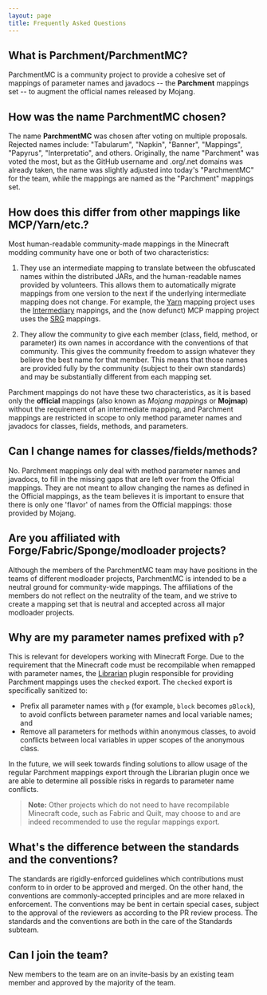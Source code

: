 ```yaml
---
layout: page
title: Frequently Asked Questions
---
```


## What is Parchment/ParchmentMC?

ParchmentMC is a community project to provide a cohesive set of mappings of parameter names and javadocs -- the **Parchment** mappings set -- to augment the official names released by Mojang.

## How was the name ParchmentMC chosen?

The name **ParchmentMC** was chosen after voting on multiple proposals. Rejected names include: "Tabularum", "Napkin", "Banner", "Mappings", "Papyrus", "Interpretatio", and others. Originally, the name "Parchment" was voted the most, but as the GitHub username and .org/.net domains was already taken, the name was slightly adjusted into today's "ParchmentMC" for the team, while the mappings are named as the "Parchment" mappings set.

## How does this differ from other mappings like MCP/Yarn/etc.?

Most human-readable community-made mappings in the Minecraft modding community have one or both of two characteristics:

1. They use an intermediate mapping to translate between the obfuscated names within the distributed JARs, and the human-readable names provided by volunteers.
   This allows them to automatically migrate mappings from one version to the next if the underlying intermediate mapping does not change. For example, the [Yarn][yarn] mapping project uses the [Intermediary][intermediary] mappings, and the (now defunct) MCP mapping project uses the [SRG][mcpconfig] mappings.

2. They allow the community to give each member (class, field, method, or parameter) its own names in accordance with the conventions of that community.
   This gives the community freedom to assign whatever they believe the best name for that member. This means that those names are provided fully by the community (subject to their own standards) and may be substantially different from each mapping set.

Parchment mappings do not have these two characteristics, as it is based only the **official** mappings (also known as *Mojang mappings* or **Mojmap**) without the requirement of an intermediate mapping, and Parchment mappings are restricted in scope to only method parameter names and javadocs for classes, fields, methods, and parameters.

## Can I change names for classes/fields/methods?

No. Parchment mappings only deal with method parameter names and javadocs, to fill in the missing gaps that are left over from the Official mappings. They are not meant to allow changing the names as defined in the Official mappings, as the team believes it is important to ensure that there is only one 'flavor' of names from the Official mappings: those provided by Mojang.

## Are you affiliated with Forge/Fabric/Sponge/modloader projects?

Although the members of the ParchmentMC team may have positions in the teams of different modloader projects, ParchmentMC is intended to be a neutral ground for community-wide mappings. The affiliations of the members do not reflect on the neutrality of the team, and we strive to create a mapping set that is neutral and accepted across all major modloader projects.

## Why are my parameter names prefixed with `p`?

This is relevant for developers working with Minecraft Forge. Due to the requirement that the Minecraft code must be recompilable when remapped with parameter names, the [Librarian][librarian] plugin responsible for providing Parchment mappings uses the `checked` export. The `checked` export is specifically sanitized to:

- Prefix all parameter names with `p` (for example, `block` becomes `pBlock`), to avoid conflicts between parameter names and local variable names; and
- Remove all parameters for methods within anonymous classes, to avoid conflicts between local variables in upper scopes of the anonymous class.

In the future, we will seek towards finding solutions to allow usage of the regular Parchment mappings export through the Librarian plugin once we are able to determine all possible risks in regards to parameter name conflicts.

> **Note:** Other projects which do not need to have recompilable Minecraft code, such as Fabric and Quilt, may choose to and are indeed recommended to use the regular mappings export.

## What's the difference between the standards and the conventions?

The standards are rigidly-enforced guidelines which contributions must conform to in order to be approved and merged. On the other hand, the conventions are commonly-accepted principles and are more relaxed in enforcement. The conventions may be bent in certain special cases, subject to the approval of the reviewers as according to the PR review process. The standards and the conventions are both in the care of the Standards subteam.

## Can I join the team?

New members to the team are on an invite-basis by an existing team member and approved by the majority of the team.

[yarn]: https://github.com/FabricMC/yarn
[intermediary]: https://github.com/FabricMC/intermediary
[mcpconfig]: https://github.com/MinecraftForge/MCPConfig
[librarian]: https://github.com/ParchmentMC/Librarian
